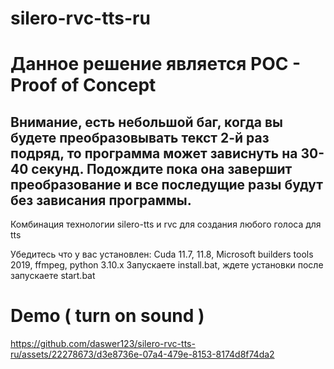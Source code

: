 # silero-rvc-tts-ru
# Данное решение является POC - Proof of Concept

## Внимание, есть небольшой баг, когда вы будете преобразовывать текст 2-й раз подряд, то программа может зависнуть на 30-40 секунд. Подождите пока она завершит преобразование и все последущие разы будут без зависания программы.

Комбинация технологии silero-tts и rvc для создания любого голоса для tts

Убедитесь что у вас установлен: Cuda 11.7, 11.8, Microsoft builders tools 2019, ffmpeg, python 3.10.x
Запускаете install.bat, ждете установки
после запускаете start.bat

# Demo ( turn on sound )

https://github.com/daswer123/silero-rvc-tts-ru/assets/22278673/d3e8736e-07a4-479e-8153-8174d8f74da2

